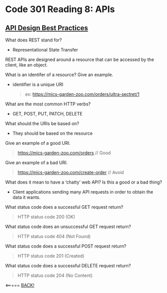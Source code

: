 # Code 301 Reading 8: APIs

## [API Design Best Practices](https://docs.microsoft.com/en-us/azure/architecture/best-practices/api-design)

What does REST stand for?

* Representational State Transfer

REST APIs are designed around a resource that can be accessed by the client, like an object.

What is an identifer of a resource? Give an example.

* identifier is a unique URI

  > ex: https://mics-garden-zoo.com/orders/ultra-sectret/1

What are the most common HTTP verbs?

* GET, POST, PUT, PATCH, DELETE

What should the URIs be based on?

* They should be based on the resource

Give an example of a good URI.

> https://mics-garden-zoo.com/orders // Good

Give an example of a bad URI.

> https://mics-garden-zoo.com/create-order // Avoid

What does it mean to have a ‘chatty’ web API? Is this a good or a bad thing?

* Client applications sending many API requests in order to obtain the data it wants.

What status code does a successful GET request return?

> HTTP status code 200 (OK)

What status code does an unsuccessful GET request return?

> HTTP status code 404 (Not Found)

What status code does a successful POST request return?

> HTTP status code 201 (Created)

What status code does a successful DELETE request return?

> HTTP status code 204 (No Content)

<===== [BACK!](README.md)
